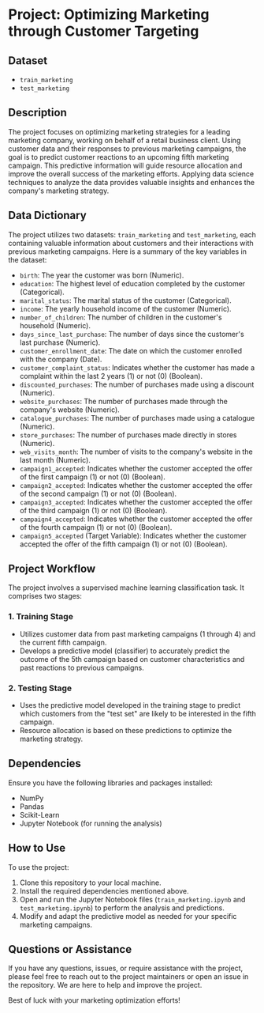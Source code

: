 # Project: Optimizing Marketing through Customer Targeting

## Dataset
- `train_marketing`
- `test_marketing`

## Description

The project focuses on optimizing marketing strategies for a leading marketing company, working on behalf of a retail business client. Using customer data and their responses to previous marketing campaigns, the goal is to predict customer reactions to an upcoming fifth marketing campaign. This predictive information will guide resource allocation and improve the overall success of the marketing efforts. Applying data science techniques to analyze the data provides valuable insights and enhances the company's marketing strategy.

## Data Dictionary
The project utilizes two datasets: `train_marketing` and `test_marketing`, each containing valuable information about customers and their interactions with previous marketing campaigns. Here is a summary of the key variables in the dataset:
- `birth`: The year the customer was born (Numeric).
- `education`: The highest level of education completed by the customer (Categorical).
- `marital_status`: The marital status of the customer (Categorical).
- `income`: The yearly household income of the customer (Numeric).
- `number_of_children`: The number of children in the customer's household (Numeric).
- `days_since_last_purchase`: The number of days since the customer's last purchase (Numeric).
- `customer_enrollment_date`: The date on which the customer enrolled with the company (Date).
- `customer_complaint_status`: Indicates whether the customer has made a complaint within the last 2 years (1) or not (0) (Boolean).
- `discounted_purchases`: The number of purchases made using a discount (Numeric).
- `website_purchases`: The number of purchases made through the company's website (Numeric).
- `catalogue_purchases`: The number of purchases made using a catalogue (Numeric).
- `store_purchases`: The number of purchases made directly in stores (Numeric).
- `web_visits_month`: The number of visits to the company's website in the last month (Numeric).
- `campaign1_accepted`: Indicates whether the customer accepted the offer of the first campaign (1) or not (0) (Boolean).
- `campaign2_accepted`: Indicates whether the customer accepted the offer of the second campaign (1) or not (0) (Boolean).
- `campaign3_accepted`: Indicates whether the customer accepted the offer of the third campaign (1) or not (0) (Boolean).
- `campaign4_accepted`: Indicates whether the customer accepted the offer of the fourth campaign (1) or not (0) (Boolean).
- `campaign5_accepted` (Target Variable): Indicates whether the customer accepted the offer of the fifth campaign (1) or not (0) (Boolean).

## Project Workflow

The project involves a supervised machine learning classification task. It comprises two stages:

### 1. Training Stage
- Utilizes customer data from past marketing campaigns (1 through 4) and the current fifth campaign.
- Develops a predictive model (classifier) to accurately predict the outcome of the 5th campaign based on customer characteristics and past reactions to previous campaigns.

### 2. Testing Stage
- Uses the predictive model developed in the training stage to predict which customers from the "test set" are likely to be interested in the fifth campaign.
- Resource allocation is based on these predictions to optimize the marketing strategy.

## Dependencies

Ensure you have the following libraries and packages installed:

- NumPy
- Pandas
- Scikit-Learn
- Jupyter Notebook (for running the analysis)

## How to Use

To use the project:

1. Clone this repository to your local machine.
2. Install the required dependencies mentioned above.
3. Open and run the Jupyter Notebook files (`train_marketing.ipynb` and `test_marketing.ipynb`) to perform the analysis and predictions.
4. Modify and adapt the predictive model as needed for your specific marketing campaigns.

## Questions or Assistance

If you have any questions, issues, or require assistance with the project, please feel free to reach out to the project maintainers or open an issue in the repository. We are here to help and improve the project.

Best of luck with your marketing optimization efforts!
